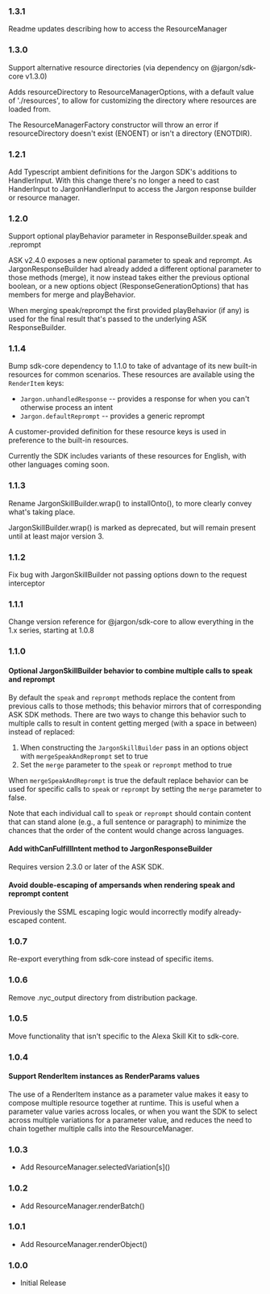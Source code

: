 ### 1.3.1
Readme updates describing how to access the ResourceManager

### 1.3.0
Support alternative resource directories (via dependency on @jargon/sdk-core v1.3.0)

Adds resourceDirectory to ResourceManagerOptions, with a default value of './resources',
to allow for customizing the directory where resources are loaded from.

The ResourceManagerFactory constructor will throw an error if resourceDirectory doesn't
exist (ENOENT) or isn't a directory (ENOTDIR).

### 1.2.1
Add Typescript ambient definitions for the Jargon SDK's additions to HandlerInput. With this
change there's no longer a need to cast HanderInput to JargonHandlerInput to access the Jargon
response builder or resource manager.

### 1.2.0
Support optional playBehavior parameter in ResponseBuilder.speak and .reprompt

ASK v2.4.0 exposes a new optional parameter to speak and reprompt. As JargonResponseBuilder
had already added a different optional parameter to those methods (merge), it now instead
takes either the previous optional boolean, or a new options object (ResponseGenerationOptions)
that has members for merge and playBehavior.

When merging speak/reprompt the first provided playBehavior (if any) is used for the final result
that's passed to the underlying ASK ResponseBuilder.

### 1.1.4
Bump sdk-core dependency to 1.1.0 to take of advantage of its new built-in resources for common scenarios. These resources are available using the `RenderItem` keys:
* `Jargon.unhandledResponse` -- provides a response for when you can't otherwise process an intent
* `Jargon.defaultReprompt` -- provides a generic reprompt

A customer-provided definition for these resource keys is used in preference to the built-in resources.

Currently the SDK includes variants of these resources for English, with other languages coming soon.

### 1.1.3
Rename JargonSkillBuilder.wrap() to installOnto(), to more clearly convey what's taking place.

JargonSkillBuilder.wrap() is marked as deprecated, but will remain present until at least major
version 3.

### 1.1.2
Fix bug with JargonSkillBuilder not passing options down to the request interceptor

### 1.1.1
Change version reference for @jargon/sdk-core to allow everything in the 1.x series, starting at 1.0.8

### 1.1.0
#### Optional JargonSkillBuilder behavior to combine multiple calls to speak and reprompt
By default the `speak` and `reprompt` methods replace the content from previous calls to those methods; this behavior mirrors
that of corresponding ASK SDK methods. There are two ways to change this behavior such to multiple calls to result in content
getting merged (with a space in between) instead of replaced:
1. When constructing the `JargonSkillBuilder` pass in an options object with `mergeSpeakAndReprompt` set to true
2. Set the `merge` parameter to the `speak` or `reprompt` method to true

When `mergeSpeakAndReprompt` is true the default replace behavior can be used for specific calls to `speak` or `reprompt` by
setting the `merge` parameter to false.

Note that each individual call to `speak` or `reprompt` should contain content that can stand alone (e.g., a full sentence or
paragraph) to minimize the chances that the order of the content would change across languages.

#### Add withCanFulfillIntent method to JargonResponseBuilder
Requires version 2.3.0 or later of the ASK SDK.

#### Avoid double-escaping of ampersands when rendering speak and reprompt content
Previously the SSML escaping logic would incorrectly modify already-escaped content.

### 1.0.7
Re-export everything from sdk-core instead of specific items.

### 1.0.6
Remove .nyc_output directory from distribution package.

### 1.0.5
Move functionality that isn't specific to the Alexa Skill Kit to sdk-core.

### 1.0.4
#### Support RenderItem instances as RenderParams values

The use of a RenderItem instance as a parameter value makes it easy to compose multiple
resource together at runtime. This is useful when a parameter value varies across locales,
or when you want the SDK to select across multiple variations for a parameter value, and reduces
the need to chain together multiple calls into the  ResourceManager.

### 1.0.3
* Add ResourceManager.selectedVariation\[s\]()
### 1.0.2
* Add ResourceManager.renderBatch()
### 1.0.1
* Add ResourceManager.renderObject()
### 1.0.0
* Initial Release